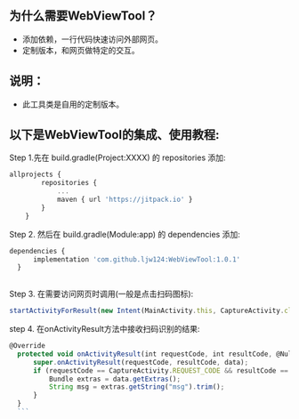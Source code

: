 ## 为什么需要WebViewTool？
* 添加依赖，一行代码快速访问外部网页。
* 定制版本，和网页做特定的交互。

## 说明：
* 此工具类是自用的定制版本。

##   以下是WebViewTool的集成、使用教程:
Step 1.先在 build.gradle(Project:XXXX) 的 repositories 添加:
```javascript
allprojects {
		repositories {
			...
			maven { url 'https://jitpack.io' }
		}
	}
  ```
  
  Step 2. 然后在 build.gradle(Module:app) 的 dependencies 添加:
  ```javascript
  dependencies {
  		implementation 'com.github.ljw124:WebViewTool:1.0.1'
	}
	
```
 
  Step 3. 在需要访问网页时调用(一般是点击扫码图标):
  ```javascript
  startActivityForResult(new Intent(MainActivity.this, CaptureActivity.class), CaptureActivity.REQUEST_CODE);
  ```
  
  step 4. 在onActivityResult方法中接收扫码识别的结果:
  ```javascript
  @Override
    protected void onActivityResult(int requestCode, int resultCode, @Nullable Intent data) {
        super.onActivityResult(requestCode, resultCode, data);
        if (requestCode == CaptureActivity.REQUEST_CODE && resultCode == CaptureActivity.RESULT_CODE && null != data) {
            Bundle extras = data.getExtras();
            String msg = extras.getString("msg").trim();
        }
    }
    ```
 
